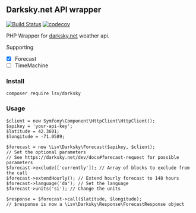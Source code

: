 Darksky.net API wrapper
-----------------------

[![Build Status](https://travis-ci.org/lsv/darksky.svg?branch=master)](https://travis-ci.org/lsv/darksky) [![codecov](https://codecov.io/gh/lsv/darksky/branch/master/graph/badge.svg)](https://codecov.io/gh/lsv/darksky)

PHP Wrapper for [darksky.net](https://darksky.net) weather api.

Supporting

- [x] Forecast
- [ ] TimeMachine

### Install

```
composer require lsv/darksky
```

### Usage

```
$client = new Symfony\Component\HttpClient\HttpClient();
$apikey = 'your-api-key';
$latitude = 42.3601;
$longitude = -71.0589;

$forecast = new \Lsv\Darksky\Forecast($apikey, $client);
// Set the optional parameters
// See https://darksky.net/dev/docs#forecast-request for possible parameters
$forecast->exclude(['currently']); // Array of blocks to exclude from the call
$forecast->extendHourly(); // Extend hourly forecast to 148 hours
$forecast->language('da'); // Set the language
$forecast->units('si'); // Change the units

$response = $forecast->call($latitude, $longitude);
// $response is now a \Lsv\Darksky\Response\ForecastResponse object
``` 

